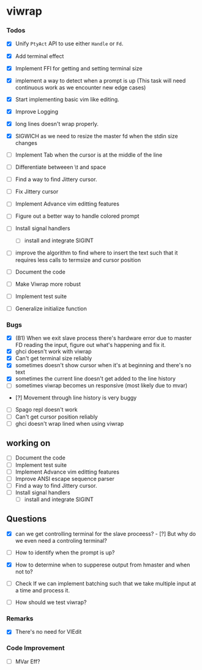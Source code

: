 # viwrap

### Todos

- [X] Unify `PtyAct` API to use either `Handle` or `Fd`.
- [X] Add terminal effect
- [X] Implement FFI for getting and setting terminal size
- [X] implement a way to detect when a prompt is up (This task will need continuous work as we encounter new edge cases)
- [X] Start implementing basic vim like editing.
- [X] Improve Logging
- [X] long lines doesn't wrap properly.
- [X] SIGWICH as we need to resize the master fd when the stdin size changes

- [ ] Implement Tab when the cursor is at the middle of the line
- [ ] Differentiate betweeen \t and space
- [ ] Find a way to find Jittery cursor.
- [ ] Fix Jittery cursor
- [ ] Implement Advance vim editting features
- [ ] Figure out a better way to handle colored prompt

- [ ] Install signal handlers
  - [ ] install and integrate SIGINT

- [ ] improve the algorithm to find where to insert the text such that it requires less calls to
      termsize and cursor position

- [ ] Document the code

- [ ] Make Viwrap more robust

- [ ] Implement test suite

- [ ] Generalize initialize function

### Bugs

- [X] (B1) When we exit slave process there's hardware error due to master FD reading the input, figure out what's happening and fix it.
- [X] ghci doesn't work with viwrap
- [X] Can't get terminal size reliably
- [X] sometimes doesn't show cursor when it's at beginning and there's no text
- [X] sometimes the current line doesn't get added to the line history
- [ ] sometimes viwrap becomes un responsive (most likely due to mvar)
- [?] Movement through line history is very buggy
- [ ] Spago repl doesn't work
- [ ] Can't get cursor position reliably
- [ ] ghci doesn't wrap lined when using viwrap

## working on

- [ ] Document the code
- [ ] Implement test suite
- [ ] Implement Advance vim editting features
- [ ] Improve ANSI escape sequence parser
- [ ] Find a way to find Jittery cursor.
- [ ] Install signal handlers
  - [ ] install and integrate SIGINT

## Questions

- [X] can we get controlling terminal for the slave proceess?
	  - [?] But why do we even need a controling terminal?

- [ ] How to identify when the prompt is up?

- [X] How to determine when to supperese output from hmaster and when not to?

- [ ] Check If we can implement batching such that we take multiple input at a time and process it.

- [ ] How should we test viwrap?

### Remarks

- [X] There's no need for VIEdit

### Code Improvement
- [ ] MVar Eff?
